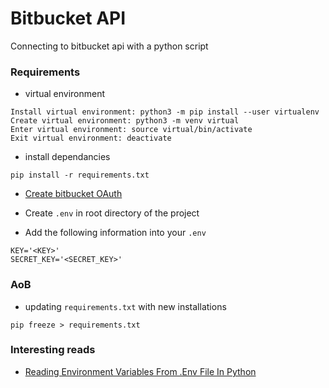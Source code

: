 # Bitbucket API
Connecting to bitbucket api with a python script

### Requirements
* virtual environment
```
Install virtual environment: python3 -m pip install --user virtualenv
Create virtual environment: python3 -m venv virtual
Enter virtual environment: source virtual/bin/activate
Exit virtual environment: deactivate
```

* install dependancies
```
pip install -r requirements.txt
```

* [Create bitbucket OAuth](https://confluence.atlassian.com/bitbucket/oauth-on-bitbucket-cloud-238027431.html)

* Create `.env` in root directory of the project

* Add the following information into your `.env`
```
KEY='<KEY>'
SECRET_KEY='<SECRET_KEY>'
```

### AoB
* updating `requirements.txt` with new installations
```
pip freeze > requirements.txt
```

### Interesting reads
* [Reading Environment Variables From .Env File In Python](https://robinislam.me/blog/reading-environment-variables-in-python/)